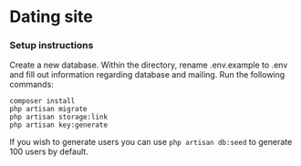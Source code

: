 # Dating site

### Setup instructions
Create a new database. Within the directory, rename .env.example to .env and fill out information regarding database and mailing.
Run the following commands:
```
composer install
php artisan migrate
php artisan storage:link
php artisan key:generate
```
If you wish to generate users you can use `php artisan db:seed` to generate 100 users by default.
